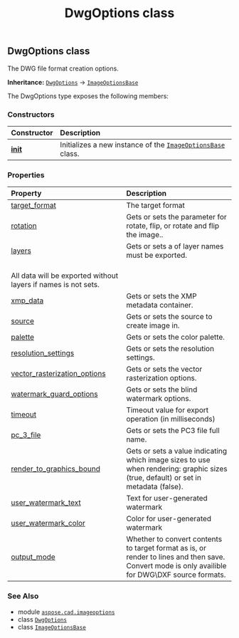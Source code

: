 ﻿---
title: DwgOptions class
second_title: Aspose.CAD for Python via .NET API References
description: 
type: docs
weight: 90
url: /python-net/aspose.cad.imageoptions/dwgoptions/
is_root: false
---

## DwgOptions class

The DWG file format creation options.



**Inheritance:** [`DwgOptions`](/cad/python-net/aspose.cad.imageoptions/dwgoptions) → 
[`ImageOptionsBase`](/cad/python-net/aspose.cad.imageoptions/imageoptionsbase)



The DwgOptions type exposes the following members:

### Constructors
| Constructor | Description |
| :- | :- |
| [__init__](/cad/python-net/aspose.cad.imageoptions/dwgoptions/__init__/#) | Initializes a new instance of the [`ImageOptionsBase`](/cad/python-net/aspose.cad.imageoptions/imageoptionsbase) class. |


### Properties
| Property | Description |
| :- | :- |
| [target_format](/cad/python-net/aspose.cad.imageoptions/dwgoptions/target_format) | The target format |
| [rotation](/cad/python-net/aspose.cad.imageoptions/dwgoptions/rotation) | Gets or sets the parameter for rotate, flip, or rotate and flip the image.. |
| [layers](/cad/python-net/aspose.cad.imageoptions/dwgoptions/layers) | Gets or sets a of layer names must be exported.<br/>All data will be exported without layers if names is not sets. |
| [xmp_data](/cad/python-net/aspose.cad.imageoptions/dwgoptions/xmp_data) | Gets or sets the XMP metadata container. |
| [source](/cad/python-net/aspose.cad.imageoptions/dwgoptions/source) | Gets or sets the source to create image in. |
| [palette](/cad/python-net/aspose.cad.imageoptions/dwgoptions/palette) | Gets or sets the color palette. |
| [resolution_settings](/cad/python-net/aspose.cad.imageoptions/dwgoptions/resolution_settings) | Gets or sets the resolution settings. |
| [vector_rasterization_options](/cad/python-net/aspose.cad.imageoptions/dwgoptions/vector_rasterization_options) | Gets or sets the vector rasterization options. |
| [watermark_guard_options](/cad/python-net/aspose.cad.imageoptions/dwgoptions/watermark_guard_options) | Gets or sets the blind watermark options. |
| [timeout](/cad/python-net/aspose.cad.imageoptions/dwgoptions/timeout) | Timeout value for export operation (in milliseconds) |
| [pc_3_file](/cad/python-net/aspose.cad.imageoptions/dwgoptions/pc_3_file) | Gets or sets the PC3 file full name. |
| [render_to_graphics_bound](/cad/python-net/aspose.cad.imageoptions/dwgoptions/render_to_graphics_bound) | Gets or sets a value indicating which image sizes to use when rendering: graphic sizes (true, default) or set in metadata (false). |
| [user_watermark_text](/cad/python-net/aspose.cad.imageoptions/dwgoptions/user_watermark_text) | Text for user-generated watermark |
| [user_watermark_color](/cad/python-net/aspose.cad.imageoptions/dwgoptions/user_watermark_color) | Color for user-generated watermark |
| [output_mode](/cad/python-net/aspose.cad.imageoptions/dwgoptions/output_mode) | Whether to convert contents to target format as is, or render to lines and then save. Convert mode is only availible for DWG\DXF source formats. |



### See Also
* module [`aspose.cad.imageoptions`](..)
* class [`DwgOptions`](/cad/python-net/aspose.cad.imageoptions/dwgoptions)
* class [`ImageOptionsBase`](/cad/python-net/aspose.cad.imageoptions/imageoptionsbase)
